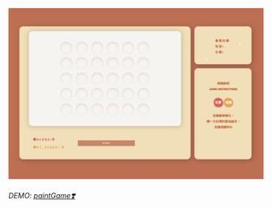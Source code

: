 ![image](./images/demo.png)
 ###### DEMO: [paintGame❣️](https://yaaaan0.github.io/js_wam/js_wam.html)
